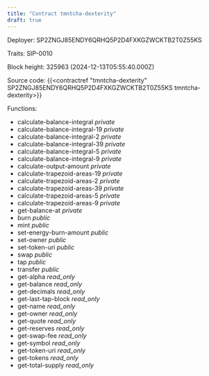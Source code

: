 ```yaml
---
title: "Contract tmntcha-dexterity"
draft: true
---
```

Deployer: SP2ZNGJ85ENDY6QRHQ5P2D4FXKGZWCKTB2T0Z55KS

Traits:
 SIP-0010



Block height: 325963 (2024-12-13T05:55:40.000Z)

Source code: {{<contractref "tmntcha-dexterity" SP2ZNGJ85ENDY6QRHQ5P2D4FXKGZWCKTB2T0Z55KS tmntcha-dexterity>}}

Functions:

* calculate-balance-integral _private_
* calculate-balance-integral-19 _private_
* calculate-balance-integral-2 _private_
* calculate-balance-integral-39 _private_
* calculate-balance-integral-5 _private_
* calculate-balance-integral-9 _private_
* calculate-output-amount _private_
* calculate-trapezoid-areas-19 _private_
* calculate-trapezoid-areas-2 _private_
* calculate-trapezoid-areas-39 _private_
* calculate-trapezoid-areas-5 _private_
* calculate-trapezoid-areas-9 _private_
* get-balance-at _private_
* burn _public_
* mint _public_
* set-energy-burn-amount _public_
* set-owner _public_
* set-token-uri _public_
* swap _public_
* tap _public_
* transfer _public_
* get-alpha _read_only_
* get-balance _read_only_
* get-decimals _read_only_
* get-last-tap-block _read_only_
* get-name _read_only_
* get-owner _read_only_
* get-quote _read_only_
* get-reserves _read_only_
* get-swap-fee _read_only_
* get-symbol _read_only_
* get-token-uri _read_only_
* get-tokens _read_only_
* get-total-supply _read_only_
